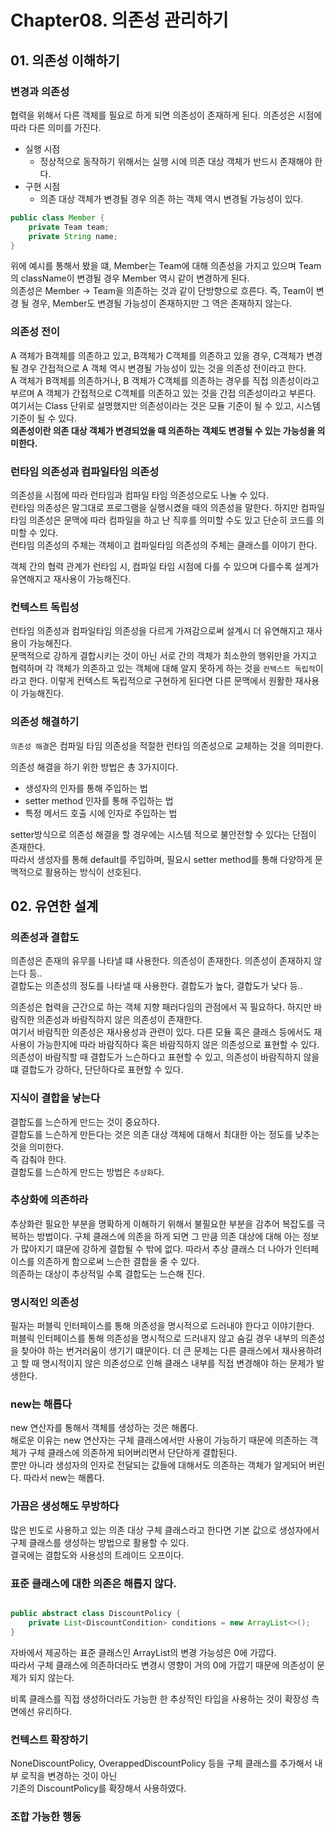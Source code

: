 # Chapter08. 의존성 관리하기

## 01. 의존성 이해하기

### 변경과 의존성

협력을 위해서 다른 객체를 필요로 하게 되면 의존성이 존재하게 된다.
의존성은 시점에 따라 다른 의미를 가진다.

* 실행 시점
  * 정상적으로 동작하기 위해서는 실행 시에 의존 대상 객체가 반드시 존재해야 한다.
* 구현 시점
  * 의존 대상 객체가 변경될 경우 의존 하는 객체 역시 변경될 가능성이 있다.

```java
public class Member {
	private Team team;
	private String name;
}
```

위에 예시를 통해서 봤을 떄, Member는 Team에 대해 의존성을 가지고 있으며 Team의 className이 변경될 경우 Member 역시 같이 변경하게 된다.  
의존성은 Member -> Team을 의존하는 것과 같이 단방향으로 흐른다. 즉, Team이 변경 될 경우, Member도 변경될 가능성이 존재하지만 그 역은 존재하지 않는다.


### 의존성 전이

A 객체가 B객체를 의존하고 있고, B객체가 C객체를 의존하고 있을 경우, C객체가 변경될 경우 간접적으로 A 객체 역시 변경될 가능성이 있는 것을 의존성 전이라고 한다.  
A 객체가 B객체를 의존하거나, B 객체가 C객체를 의존하는 경우를 직접 의존성이라고 부르며 A 객체가 간접적으로 C객체를 의존하고 있는 것을 간접 의존성이라고 부른다.  
여기서는 Class 단위로 설명했지만 의존성이라는 것은 모듈 기준이 될 수 있고, 시스템 기준이 될 수 있다.    
**의존성이란 의존 대상 객체가 변경되었을 때 의존하는 객체도 변경될 수 있는 가능성을 의미한다.**

### 런타임 의존성과 컴파일타임 의존성
의존성을 시점에 따라 런타임과 컴파일 타임 의존성으로도 나눌 수 있다.  
런타임 의존성은 말그대로 프로그램을 실행시켰을 때의 의존성을 말한다. 하지만 컴파일 타임 의존성은 문맥에 따라 컴파일을 하고 난 직후를 의미할 수도 있고 단순히 코드를 의미할 수 있다.  
런타임 의존성의 주체는 객체이고 컴파일타임 의존성의 주체는 클래스를 이야기 한다.  

객체 간의 협력 관계가 런타임 시, 컴파일 타임 시점에 다를 수 있으며 다를수록 설계가 유연해지고 재사용이 가능해진다. 

### 컨텍스트 독립성

런타임 의존성과 컴파일타임 의존성을 다르게 가져감으로써 설계시 더 유연해지고 재사용이 가능해진다.  
문맥적으로 강하게 결합시키는 것이 아닌 서로 간의 객체가 최소한의 행위만을 가지고 협력하며 각 객체가 의존하고 있는 객체에 대해 알지 못하게 하는 것을 `컨텍스트 독립적`이라고 한다. 
이렇게 컨텍스트 독립적으로 구현하게 된다면 다른 문맥에서 원활한 재사용이 가능해진다.

### 의존성 해결하기

`의존성 해결`은 컴파일 타임 의존성을 적절한 런타임 의존성으로 교체하는 것을 의미한다.  

의존성 해결을 하기 위한 방법은 총 3가지이다.
* 생성자의 인자를 통해 주입하는 법
* setter method 인자를 통해 주입하는 법
* 특정 메서드 호출 시에 인자로 주입하는 법

setter방식으로 의존성 해결을 할 경우에는 시스템 적으로 불안전할 수 있다는 단점이 존재한다.  
따라서 생성자를 통해 default를 주입하며, 필요시 setter method를 통해 다양하게 문맥적으로 활용하는 방식이 선호된다.


## 02. 유연한 설계

### 의존성과 결합도

의존성은 존재의 유무를 나타낼 떄 사용한다. 의존성이 존재한다. 의존성이 존재하지 않는다 등..  
결합도는 의존성의 정도를 나타낼 때 사용한다. 결합도가 높다, 결합도가 낮다 등..  

의존성은 협력을 근간으로 하는 객체 지향 패러다임의 관점에서 꼭 필요하다. 하지만 바람직한 의존성과 바람직하지 않은 의존성이 존재한다.  
여기서 바람직한 의존성은 재사용성과 관련이 있다. 다른 모듈 혹은 클래스 등에서도 재사용이 가능한지에 따라 바람직하다 혹은 바람직하지 않은 의존성으로 표현할 수 있다.  
의존성이 바람직할 때 결합도가 느슨하다고 표현할 수 있고, 의존성이 바람직하지 않을 떄 결합도가 강하다, 단단하다로 표현할 수 있다.


### 지식이 결합을 낳는다

결합도를 느슨하게 만드는 것이 중요하다.  
결합도를 느슨하게 만든다는 것은 의존 대상 객체에 대해서 최대한 아는 정도를 낮추는 것을 의미한다.  
즉 감춰야 한다.  
결합도를 느슨하게 만드는 방법은 `추상화`다.


### 추상화에 의존하라

추상화란 필요한 부분을 명확하게 이해하기 위해서 불필요한 부분을 감추어 복잡도를 극복하는 방법이다.  구체 클래스에 의존을 하게 되면 그 만큼 의존 대상에 대해 아는 정보가 많아지기 떄문에 강하게 결합될 수 밖에 없다. 따라서 추상 클래스 더 나아가 인터페이스를 의존하게 함으로써 느슨한 결합을 줄 수 있다.  
의존하는 대상이 추상적일 수록 결합도는 느슨해 진다.

### 명시적인 의존성

필자는 퍼블릭 인터페이스를 통해 의존성을 명시적으로 드러내야 한다고 이야기한다.  
퍼블릭 인터페이스를 통해 의존성을 명시적으로 드러내지 않고 숨길 경우 내부의 의존성을 찾아야 하는 번거러움이 생기기 떄문이다.  더 큰 문제는 
다른 클래스에서 재사용하려고 할 때 명시적이지 않은 의존성으로 인해 클래스 내부를 직접 변경해야 하는 문제가 발생한다.  

### new는 해롭다

new 연산자를 통해서 객체를 생성하는 것은 해롭다.  
해로운 이유는 new 연산자는 구체 클래스에서만 사용이 가능하기 때문에 의존하는 객체가 구체 클래스에 의존하게 되어버리면서 단단하게 결합된다.  
뿐만 아니라 생성자의 인자로 전달되는 값들에 대해서도 의존하는 객체가 알게되어 버린다. 따라서 new는 해롭다.

### 가끔은 생성해도 무방하다

많은 빈도로 사용하고 있는 의존 대상 구체 클래스라고 한다면 기본 값으로 생성자에서 구체 클래스를 생성하는 방법으로 활용할 수 있다.  
결국에는 결합도와 사용성의 트레이드 오프이다. 

### 표준 클래스에 대한 의존은 해롭지 않다.

```java

public abstract class DiscountPolicy {
	private List<DiscountCondition> conditions = new ArrayList<>();
}
```

자바에서 제공하는 표준 클래스인 ArrayList의 변경 가능성은 0에 가깝다.  
따라서 구체 클래스에 의존하더라도 변경시 영향이 거의 0에 가깝기 때문에 의존성이 문제가 되지 않는다.  

비록 클래스를 직접 생성하더라도 가능한 한 추상적인 타입을 사용하는 것이 확장성 측면에선 유리하다.


### 컨텍스트 확장하기

NoneDiscountPolicy, OverappedDiscountPolicy 등을 구체 클래스를 추가해서 내부 로직을 변경하는 것이 아닌   
기존의 DiscountPolicy를 확장해서 사용하였다. 


### 조합 가능한 행동



 








